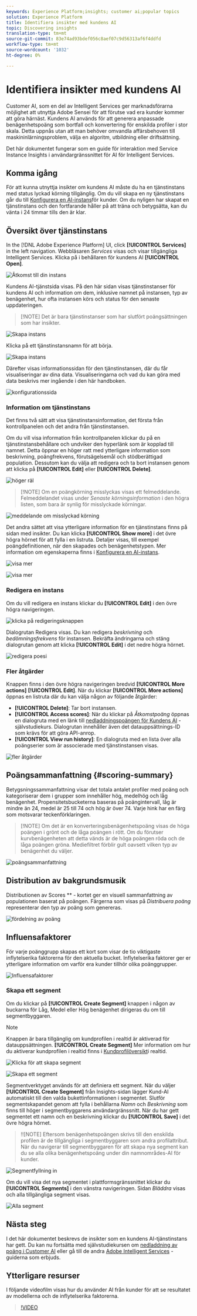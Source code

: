 ```yaml
---
keywords: Experience Platform;insights; customer ai;popular topics
solution: Experience Platform
title: Identifiera insikter med kundens AI
topic: Discovering insights
translation-type: tm+mt
source-git-commit: 83e74ad93bdef056c8aef07c9d56313af6f4ddfd
workflow-type: tm+mt
source-wordcount: '1032'
ht-degree: 0%

---
```



# Identifiera insikter med kundens AI

Customer AI, som en del av Intelligent Services ger marknadsförarna möjlighet att utnyttja Adobe Sensei för att förutse vad era kunder kommer att göra härnäst. Kundens AI används för att generera anpassade benägenhetspoäng som bortfall och konvertering för enskilda profiler i stor skala. Detta uppnås utan att man behöver omvandla affärsbehoven till maskininlärningsproblem, välja en algoritm, utbildning eller driftsättning.

Det här dokumentet fungerar som en guide för interaktion med Service Instance Insights i användargränssnittet för AI för Intelligent Services.

## Komma igång

För att kunna utnyttja insikter om kundens AI måste du ha en tjänstinstans med status lyckad körning tillgänglig. Om du vill skapa en ny tjänstinstans går du till [Konfigurera en AI-instans](./configure.md)för kunder. Om du nyligen har skapat en tjänstinstans och den fortfarande håller på att träna och betygsätta, kan du vänta i 24 timmar tills den är klar.

## Översikt över tjänstinstans

In the [!DNL Adobe Experience Platform] UI, click **[!UICONTROL Services]** in the left navigation. Webbläsaren *Services* visas och visar tillgängliga Intelligent Services. Klicka på i behållaren för kundens AI **[!UICONTROL Open]**.

![Åtkomst till din instans](../images/insights/navigate-to-service.png)

Kundens AI-tjänstsida visas. På den här sidan visas tjänstinstanser för kundens AI och information om dem, inklusive namnet på instansen, typ av benägenhet, hur ofta instansen körs och status för den senaste uppdateringen.

>[!NOTE] Det är bara tjänstinstanser som har slutfört poängsättningen som har insikter.

![Skapa instans](../images/insights/dashboard.png)

Klicka på ett tjänstinstansnamn för att börja.

![Skapa instans](../images/insights/click-the-name.png)

Därefter visas informationssidan för den tjänstinstansen, där du får visualiseringar av dina data. Visualiseringarna och vad du kan göra med data beskrivs mer ingående i den här handboken.

![konfigurationssida](../images/insights/landing-page.png)


### Information om tjänstinstans

Det finns två sätt att visa tjänstinstansinformation, det första från kontrollpanelen och det andra från tjänstinstansen.

Om du vill visa information från kontrollpanelen klickar du på en tjänstinstansbehållare och undviker den hyperlänk som är kopplad till namnet. Detta öppnar en höger ratt med ytterligare information som beskrivning, poängfrekvens, förutsägelsemål och stödberättigad population. Dessutom kan du välja att redigera och ta bort instansen genom att klicka på **[!UICONTROL Edit]** eller **[!UICONTROL Delete]**.

![höger räl](../images/insights/success-run.png)

>[!NOTE] Om en poängkörning misslyckas visas ett felmeddelande. Felmeddelandet visas under *Senaste körningsinformation* i den högra listen, som bara är synlig för misslyckade körningar.

![meddelande om misslyckad körning](../images/insights/failed-run.png)

Det andra sättet att visa ytterligare information för en tjänstinstans finns på sidan med insikter. Du kan klicka **[!UICONTROL Show more]** i det övre högra hörnet för att fylla i en listruta. Detaljer visas, till exempel poängdefinitionen, när den skapades och benägenhetstypen. Mer information om egenskaperna finns i [Konfigurera en AI-instans](./configure.md).

![visa mer](../images/insights/landing-show-more.png)

![visa mer](../images/insights/show-more.png)

### Redigera en instans

Om du vill redigera en instans klickar du **[!UICONTROL Edit]** i den övre högra navigeringen.

![klicka på redigeringsknappen](../images/insights/edit-button.png)

Dialogrutan Redigera visas. Du kan redigera *beskrivning* och *bedömningsfrekvens* för instansen. Bekräfta ändringarna och stäng dialogrutan genom att klicka **[!UICONTROL Edit]** i det nedre högra hörnet.

![redigera poesi](../images/insights/edit-instance.png)

### Fler åtgärder

Knappen finns i den övre högra navigeringen bredvid **[!UICONTROL More actions]** **[!UICONTROL Edit]**. När du klickar **[!UICONTROL More actions]** öppnas en listruta där du kan välja någon av följande åtgärder:

- **[!UICONTROL Delete]**: Tar bort instansen.
- **[!UICONTROL Access scores]**: När du klickar på *Åtkomstpoäng* öppnas en dialogruta med en länk till [nedladdningspoängen för Kundens AI](./download-scores.md) -självstudiekurs. Dialogrutan innehåller även det datauppsättnings-ID som krävs för att göra API-anrop.
- **[!UICONTROL View run history]**: En dialogruta med en lista över alla poängserier som är associerade med tjänstinstansen visas.

![fler åtgärder](../images/insights/more-actions.png)

## Poängsammanfattning {#scoring-summary}

Betygsningssammanfattning visar det totala antalet profiler med poäng och kategoriserar dem i grupper som innehåller hög, medelhög och låg benägenhet. Propensitetsbucketerna baseras på poängintervall, låg är mindre än 24, medel är 25 till 74 och hög är över 74. Varje hink har en färg som motsvarar teckenförklaringen.

>[!NOTE] Om det är en konverteringsbenägenhetspoäng visas de höga poängen i grönt och de låga poängen i rött. Om du förutser kurvbenägenheten att detta vänds är de höga poängen röda och de låga poängen gröna. Mediefiltret förblir gult oavsett vilken typ av benägenhet du väljer.

![poängsammanfattning](../images/insights/scoring-summary.png)

## Distribution av bakgrundsmusik

Distributionen av Scores ** - kortet ger en visuell sammanfattning av populationen baserat på poängen. Färgerna som visas på *Distribuera poäng* representerar den typ av poäng som genereras.

![fördelning av poäng](../images/insights/distribution-of-scores.png)

## Influensafaktorer

För varje poänggrupp skapas ett kort som visar de tio viktigaste inflytelserika faktorerna för den aktuella bucket. Inflytelserika faktorer ger er ytterligare information om varför era kunder tillhör olika poänggrupper.

![Influensafaktorer](../images/insights/influential-factors.png)

### Skapa ett segment

Om du klickar på **[!UICONTROL Create Segment]** knappen i någon av buckarna för Låg, Medel eller Hög benägenhet dirigeras du om till segmentbyggaren.

>[!NOTE]
>Knappen är bara tillgänglig om kundprofilen i realtid är aktiverad för datauppsättningen. **[!UICONTROL Create Segment]** Mer information om hur du aktiverar kundprofilen i realtid finns i [Kundprofilöversikt](../../../rtcdp/overview.md)i realtid.

![Klicka för att skapa segment](../images/insights/influential-factors-create-segment.png)

![Skapa ett segment](../images/insights/create-segment.png)

Segmentverktyget används för att definiera ett segment. När du väljer **[!UICONTROL Create Segment]** från Insights-sidan lägger Kund-AI automatiskt till den valda bukettinformationen i segmentet. Slutför segmentskapandet genom att fylla i behållarna *Namn* och *Beskrivning* som finns till höger i segmentbyggarens användargränssnitt. När du har gett segmentet ett namn och en beskrivning klickar du **[!UICONTROL Save]** i det övre högra hörnet.

>!![NOTE] Eftersom benägenhetspoängen skrivs till den enskilda profilen är de tillgängliga i segmentbyggaren som andra profilattribut. När du navigerar till segmentbyggaren för att skapa nya segment kan du se alla olika benägenhetspoäng under din namnområdes-AI för kunder.

![Segmentfyllning in](../images/insights/segment-saving.png)

Om du vill visa det nya segmentet i plattformsgränssnittet klickar du **[!UICONTROL Segments]** i den vänstra navigeringen. Sidan *Bläddra* visas och alla tillgängliga segment visas.

![Alla segment](../images/insights/Segments-dashboard.png)

## Nästa steg

I det här dokumentet beskrevs de insikter som en kundens AI-tjänstinstans har gett. Du kan nu fortsätta med självstudiekursen om [nedladdning av poäng i Customer AI](./download-scores.md) eller gå till de andra [Adobe Intelligent Services](../../home.md) -guiderna som erbjuds.

## Ytterligare resurser

I följande videofilm visas hur du använder AI från kunder för att se resultatet av modellerna och de inflytelserika faktorerna.

>[!VIDEO](https://video.tv.adobe.com/v/32666?learn=on&quality=12)